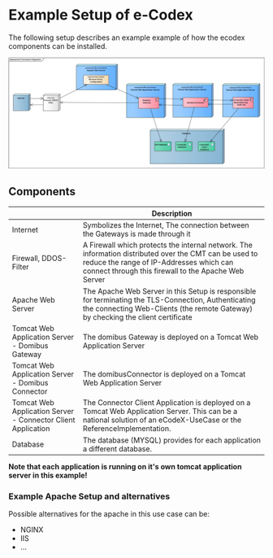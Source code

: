 


 # Example Setup of e-Codex

The following setup describes an example example of how the ecodex components can be installed.

 ![Deployment Graphics](/assets/media/images/ecodex_example_deployment.png)

 ## Components

 |                                   | Description                           |
 |-----------------------------------|---------------------------------------|
 | Internet                          | Symbolizes the Internet, The connection between the Gateways is made through it |
 | Firewall, DDOS-Filter             | A Firewall which protects the internal network. The information distributed over the CMT can be used to reduce the range of IP-Addresses which can connect through this firewall to the Apache Web Server |
 | Apache Web Server                 | The Apache Web Server in this Setup is responsible for terminating the TLS-Connection, Authenticating the connecting Web-Clients (the remote Gateway) by checking the client certificate |
 | Tomcat Web Application Server - Domibus Gateway    | The domibus Gateway is deployed on a Tomcat Web Application Server |
 | Tomcat Web Application Server - Domibus Connector  | The domibusConnector is deployed on a Tomcat Web Application Server |
 | Tomcat Web Application Server - Connector Client Application | The Connector Client Application is deployed on a Tomcat Web Application Server. This can be a national solution of an eCodeX-UseCase or the ReferenceImplementation.
 | Database                          | The database (MYSQL) provides for each application a different database. | 

 **Note that each application is running on it's own tomcat application server in this example!**




### Example Apache Setup and alternatives

Possible alternatives for the apache in this use case can be:

 * NGINX
 * IIS 
 * ...





